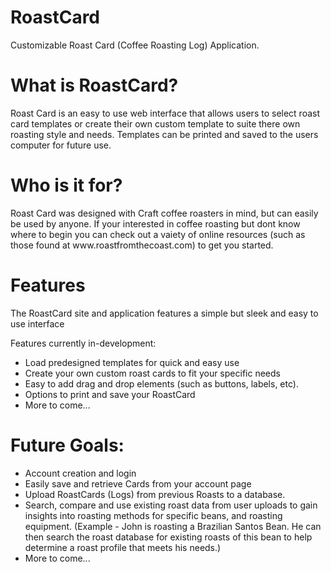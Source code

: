 # RoastCard
Customizable Roast Card (Coffee Roasting Log) Application.

<h1>What is RoastCard?</h1>
<p>Roast Card is an easy to use web interface that allows users to select roast card templates or create their own custom template to suite there own roasting style and needs. Templates can be printed and saved to the users computer for future use.</p>


<h1>Who is it for?</h1>
<p>Roast Card was designed with Craft coffee roasters in mind, but can easily be used by anyone. If your interested in coffee roasting but dont know where to begin you can check out a vaiety of online resources (such as those found at www.roastfromthecoast.com) to get you started.</p>

<h1>Features</h1>
<p>The RoastCard site and application features a simple but sleek and easy to use interface</p>

<p>Features currently in-development:</p>
<ul>
<li>Load predesigned templates for quick and easy use</li>
<li>Create your own custom roast cards to fit your specific needs</li>
<li>Easy to add drag and drop elements (such as buttons, labels, etc).</li>
<li>Options to print and save your RoastCard</li>
<li>More to come...</li>
</ul>


<h1>Future Goals:</h1>
<ul>
  <li>Account creation and login</li>
  <li>Easily save and retrieve Cards from your account page</li>
  <li>Upload RoastCards (Logs) from previous Roasts to a database.</li>
  <li>Search, compare and use existing roast data from user uploads to gain insights into roasting methods for specific beans, and roasting equipment. (Example - John is roasting a Brazilian Santos Bean. He can then search the roast database for existing roasts of this bean to help determine a roast profile that meets his needs.)</li>
  <li>More to come...</li>
</ul>
